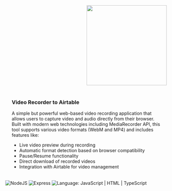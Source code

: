 <img align="right" width="250" src="https://github.com/user-attachments/assets/60912eb3-fb24-4913-a446-64ca3d7e8423"/>

<div style="display: flex; width: 100%;">
    <div style="flex: 1; padding: 20px;">
        <h3>Video Recorder to Airtable</h1>
        <p>A simple but powerful web-based video recording application that allows users to capture video and audio directly from their browser. Built with modern web technologies including MediaRecorder API, this tool supports various video formats (WebM and MP4) and includes features like:</p>
        <ul>
            <li>Live video preview during recording</li>
            <li>Automatic format detection based on browser compatibility</li>
            <li>Pause/Resume functionality</li>
            <li>Direct download of recorded videos</li>
            <li>Integration with Airtable for video management</li>
        </ul>
    </div>
</div>



  <img alt="NodeJS" src="https://img.shields.io/badge/-NodeJS-43853d?style=flat-square&logo=Node.js&logoColor=white" />
  <img alt="Express" src="https://img.shields.io/badge/-Express-000000?style=flat-square&logo=Express&logoColor=white" />
  <img src="https://img.shields.io/badge/language-JavaScript%20%7C%20HTML%20%7C%20TypeScript-yellow" alt="Language: JavaScript | HTML | TypeScript">
 

